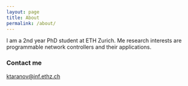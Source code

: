 ```yaml
---
layout: page
title: About
permalink: /about/
---
```


I am a 2nd year PhD student at ETH Zurich. 
Me research interests are programmable network controllers and their applications.



### Contact me

[ktaranov@inf.ethz.ch](mailto:ktaranov@inf.ethz.ch)